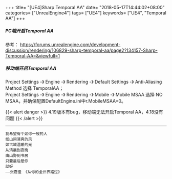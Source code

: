 +++
title= "[UE4]Sharp Temporal AA"
date= "2018-05-17T14:44:02+08:00"
categories= ["UnrealEngine4"]
tags= ["UE4"]
keywords= ["UE4", "Temporal AA"]
+++

##### PC端开启Temporal AA

参考：
https://forums.unrealengine.com/development-discussion/rendering/106829-sharp-temporal-aa/page2?134157-Sharp-Temporal-AA=&viewfull=1

##### 移动端开启Temporal AA
Project Settings -》 Engine -》 Rendering -》 Default Settings -》 Anti-Aliasing Method 选择 TemporalAA；  
Project Settings -》 Engine -》 Rendering -》 Mobile -》 Mobile MSAA 选择 NO MSAA，并确保配置DefaultEngine.ini中r.MobileMSAA=0。

{{< alert danger >}}
4.19版本有bug，移动端无法开启Temporal AA，4.18没有问题
{{< /alert >}}

***
`我希望有个如你一般的人`  
`如山间清爽的风`  
`如古城温暖的光`  
`从清晨到夜晚`  
`由山野到书房`  
`只要最后是你`  
`就好`  
`——张嘉佳 《从你的全世界路过》`